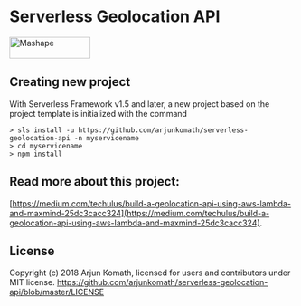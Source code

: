 # Serverless Geolocation API

<a href="https://market.mashape.com/arjunkomath/geo-location"><img src="https://d1g84eaw0qjo7s.cloudfront.net/images/badges/badge-icon-light-9e8eba63.png" width="143" height="38" alt="Mashape"></a>

## Creating new project

With Serverless Framework v1.5 and later, a new project based on the project template is initialized with the command

```
> sls install -u https://github.com/arjunkomath/serverless-geolocation-api -n myservicename
> cd myservicename
> npm install
```

## Read more about this project:
[https://medium.com/techulus/build-a-geolocation-api-using-aws-lambda-and-maxmind-25dc3cacc324](https://medium.com/techulus/build-a-geolocation-api-using-aws-lambda-and-maxmind-25dc3cacc324).

## License

Copyright (c) 2018 Arjun Komath, licensed for users and contributors under MIT license.
https://github.com/arjunkomath/serverless-geolocation-api/blob/master/LICENSE
